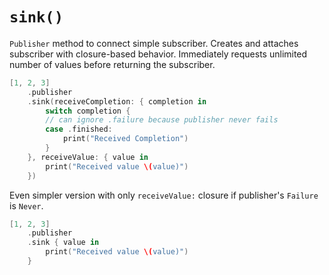 # `sink()`

`Publisher` method to connect simple subscriber. Creates and attaches subscriber with closure-based behavior. Immediately requests unlimited number of values before returning the subscriber.

```swift
[1, 2, 3]
    .publisher
    .sink(receiveCompletion: { completion in
        switch completion {
        // can ignore .failure because publisher never fails
        case .finished:
            print("Received Completion")
        }
    }, receiveValue: { value in
        print("Received value \(value)")
    })
```

Even simpler version with only `receiveValue:` closure if publisher's `Failure` is `Never`.

```swift
[1, 2, 3]
    .publisher
    .sink { value in
        print("Received value \(value)")
    }
```
